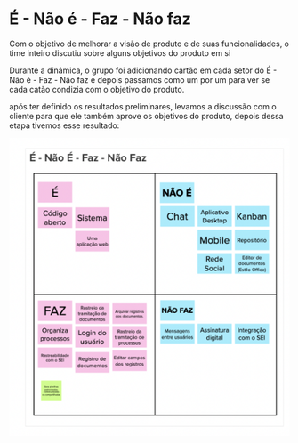 # É - Não é - Faz - Não faz

Com o objetivo de melhorar a visão de produto e de suas funcionalidades, o time inteiro discutiu sobre alguns objetivos do produto em si

Durante a dinâmica, o grupo foi adicionando cartão em cada setor do É - Não é - Faz - Não faz e depois passamos como um por um para ver se cada catão condizia com o objetivo do produto.

após ter definido os resultados preliminares, levamos a discussão com o cliente para que ele também aprove os objetivos do produto, depois dessa etapa tivemos esse resultado:

![É - Não é - Faz - Não faz](../assets/imgs/e-naoe-faz-naofaz.png)
